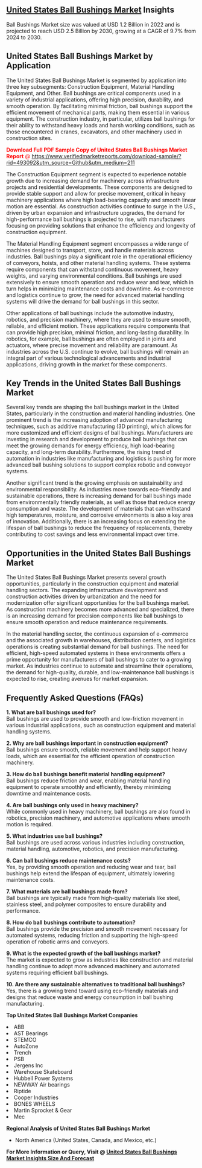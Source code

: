 <h2><a href="https://www.verifiedmarketreports.com/download-sample/?rid=493092&amp;utm_source=Github&amp;utm_medium=211" target="_blank">United States Ball Bushings Market</a> Insights</h2><p>Ball Bushings Market size was valued at USD 1.2 Billion in 2022 and is projected to reach USD 2.5 Billion by 2030, growing at a CAGR of 9.7% from 2024 to 2030.</p><p><h2>United States Ball Bushings Market by Application</h2><p>The United States Ball Bushings Market is segmented by application into three key subsegments: Construction Equipment, Material Handling Equipment, and Other. Ball bushings are critical components used in a variety of industrial applications, offering high precision, durability, and smooth operation. By facilitating minimal friction, ball bushings support the efficient movement of mechanical parts, making them essential in various equipment. The construction industry, in particular, utilizes ball bushings for their ability to withstand heavy loads and harsh working conditions, such as those encountered in cranes, excavators, and other machinery used in construction sites.</p><p><p><span class=""><span style="color: #ff0000;"><strong>Download Full PDF Sample Copy of United States Ball Bushings Market Report</strong> @ </span><a href="https://www.verifiedmarketreports.com/download-sample/?rid=493092&amp;utm_source=Github&amp;utm_medium=211" target="_blank">https://www.verifiedmarketreports.com/download-sample/?rid=493092&amp;utm_source=Github&amp;utm_medium=211</a></span></p></p><p>The Construction Equipment segment is expected to experience notable growth due to increasing demand for machinery across infrastructure projects and residential developments. These components are designed to provide stable support and allow for precise movement, critical in heavy machinery applications where high load-bearing capacity and smooth linear motion are essential. As construction activities continue to surge in the U.S., driven by urban expansion and infrastructure upgrades, the demand for high-performance ball bushings is projected to rise, with manufacturers focusing on providing solutions that enhance the efficiency and longevity of construction equipment.</p><p>The Material Handling Equipment segment encompasses a wide range of machines designed to transport, store, and handle materials across industries. Ball bushings play a significant role in the operational efficiency of conveyors, hoists, and other material handling systems. These systems require components that can withstand continuous movement, heavy weights, and varying environmental conditions. Ball bushings are used extensively to ensure smooth operation and reduce wear and tear, which in turn helps in minimizing maintenance costs and downtime. As e-commerce and logistics continue to grow, the need for advanced material handling systems will drive the demand for ball bushings in this sector.</p><p>Other applications of ball bushings include the automotive industry, robotics, and precision machinery, where they are used to ensure smooth, reliable, and efficient motion. These applications require components that can provide high precision, minimal friction, and long-lasting durability. In robotics, for example, ball bushings are often employed in joints and actuators, where precise movement and reliability are paramount. As industries across the U.S. continue to evolve, ball bushings will remain an integral part of various technological advancements and industrial applications, driving growth in the market for these components.</p><h2>Key Trends in the United States Ball Bushings Market</h2><p>Several key trends are shaping the ball bushings market in the United States, particularly in the construction and material handling industries. One prominent trend is the increasing adoption of advanced manufacturing techniques, such as additive manufacturing (3D printing), which allows for more customized and efficient designs of ball bushings. Manufacturers are investing in research and development to produce ball bushings that can meet the growing demands for energy efficiency, high load-bearing capacity, and long-term durability. Furthermore, the rising trend of automation in industries like manufacturing and logistics is pushing for more advanced ball bushing solutions to support complex robotic and conveyor systems.</p><p>Another significant trend is the growing emphasis on sustainability and environmental responsibility. As industries move towards eco-friendly and sustainable operations, there is increasing demand for ball bushings made from environmentally friendly materials, as well as those that reduce energy consumption and waste. The development of materials that can withstand high temperatures, moisture, and corrosive environments is also a key area of innovation. Additionally, there is an increasing focus on extending the lifespan of ball bushings to reduce the frequency of replacements, thereby contributing to cost savings and less environmental impact over time.</p><h2>Opportunities in the United States Ball Bushings Market</h2><p>The United States Ball Bushings Market presents several growth opportunities, particularly in the construction equipment and material handling sectors. The expanding infrastructure development and construction activities driven by urbanization and the need for modernization offer significant opportunities for the ball bushings market. As construction machinery becomes more advanced and specialized, there is an increasing demand for precision components like ball bushings to ensure smooth operation and reduce maintenance requirements.</p><p>In the material handling sector, the continuous expansion of e-commerce and the associated growth in warehouses, distribution centers, and logistics operations is creating substantial demand for ball bushings. The need for efficient, high-speed automated systems in these environments offers a prime opportunity for manufacturers of ball bushings to cater to a growing market. As industries continue to automate and streamline their operations, the demand for high-quality, durable, and low-maintenance ball bushings is expected to rise, creating avenues for market expansion.</p><h2>Frequently Asked Questions (FAQs)</h2><p><b>1. What are ball bushings used for?</b><br>Ball bushings are used to provide smooth and low-friction movement in various industrial applications, such as construction equipment and material handling systems.</p><p><b>2. Why are ball bushings important in construction equipment?</b><br>Ball bushings ensure smooth, reliable movement and help support heavy loads, which are essential for the efficient operation of construction machinery.</p><p><b>3. How do ball bushings benefit material handling equipment?</b><br>Ball bushings reduce friction and wear, enabling material handling equipment to operate smoothly and efficiently, thereby minimizing downtime and maintenance costs.</p><p><b>4. Are ball bushings only used in heavy machinery?</b><br>While commonly used in heavy machinery, ball bushings are also found in robotics, precision machinery, and automotive applications where smooth motion is required.</p><p><b>5. What industries use ball bushings?</b><br>Ball bushings are used across various industries including construction, material handling, automotive, robotics, and precision manufacturing.</p><p><b>6. Can ball bushings reduce maintenance costs?</b><br>Yes, by providing smooth operation and reducing wear and tear, ball bushings help extend the lifespan of equipment, ultimately lowering maintenance costs.</p><p><b>7. What materials are ball bushings made from?</b><br>Ball bushings are typically made from high-quality materials like steel, stainless steel, and polymer composites to ensure durability and performance.</p><p><b>8. How do ball bushings contribute to automation?</b><br>Ball bushings provide the precision and smooth movement necessary for automated systems, reducing friction and supporting the high-speed operation of robotic arms and conveyors.</p><p><b>9. What is the expected growth of the ball bushings market?</b><br>The market is expected to grow as industries like construction and material handling continue to adopt more advanced machinery and automated systems requiring efficient ball bushings.</p><p><b>10. Are there any sustainable alternatives to traditional ball bushings?</b><br>Yes, there is a growing trend toward using eco-friendly materials and designs that reduce waste and energy consumption in ball bushing manufacturing.</p></p><p><strong>Top United States Ball Bushings Market Companies</strong></p><div data-test-id=""><p><li>ABB</li><li> AST Bearings</li><li> STEMCO</li><li> AutoZone</li><li> Trench</li><li> PSB</li><li> Jergens Inc</li><li> Warehouse Skateboard</li><li> Hubbell Power Systems</li><li> NEWWAY Air bearings</li><li> Riptide</li><li> Cooper Industries</li><li> BONES WHEELS</li><li> Martin Sprocket & Gear</li><li> Mec</li></p><div><strong>Regional Analysis of&nbsp;United States Ball Bushings Market</strong></div><ul><li dir="ltr"><p dir="ltr">North America&nbsp;(United States, Canada, and Mexico, etc.)</p></li></ul><p><strong>For More Information or Query, Visit @&nbsp;</strong><strong><a href="https://www.verifiedmarketreports.com/product/ball-bushings-market-size-and-forecast/?utm_source=Github&amp;utm_medium=211" target="_blank">United States Ball Bushings Market Insights Size And Forecast</a></strong></p></div>
